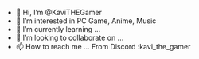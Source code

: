 - 👋 Hi, I’m @KaviTHEGamer
- 👀 I’m interested in PC Game, Anime, Music
- 🌱 I’m currently learning ...
- 💞️ I’m looking to collaborate on ...
- 📫 How to reach me ...
From Discord :kavi_the_gamer
<!---
KaviTHEGamer/KaviTHEGamer is a ✨ special ✨ repository because its `README.md` (this file) appears on your GitHub profile.
You can click the Preview link to take a look at your changes.
--->
